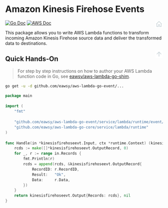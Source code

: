 <a id="top" name="top"></a>

# Amazon Kinesis Firehose Events

[<img src="/_asset/misc_home.png" alt="Back to Home" align="right">](/)
[![Go Doc][badge-doc-go]][eawsy-doc]
[![AWS Doc][badge-doc-aws]][aws-doc]

This package allows you to write AWS Lambda functions to transform incoming Amazon Kinesis Firehose source data and
deliver the transformed data to destinations.
  
[<img src="/_asset/misc_arrow-up.png" align="right">](#top)
## Quick Hands-On

> For step by step instructions on how to author your AWS Lambda function code in Go, see 
  [eawsy/aws-lambda-go-shim][eawsy-runtime].
  
```sh
go get -u -d github.com/eawsy/aws-lambda-go-event/...
```

```go
package main

import (
	"fmt"

	"github.com/eawsy/aws-lambda-go-event/service/lambda/runtime/event/kinesisfirehoseevt"
	"github.com/eawsy/aws-lambda-go-core/service/lambda/runtime"
)

func Handle(in *kinesisfirehoseevt.Input, ctx *runtime.Context) (kinesisfirehoseevt.Output, error) {
	rcds := make([]*kinesisfirehoseevt.OutputRecord, 0)
	for _, r := range in.Records {
		fmt.Println(r)
		rcds = append(rcds, &kinesisfirehoseevt.OutputRecord{
			RecordID: r.RecordID,
			Result:   "Ok",
			Data:     r.Data,
		})
	}
	return kinesisfirehoseevt.Output{Records: rcds}, nil
}
```

[eawsy-runtime]: https://github.com/eawsy/aws-lambda-go-shim
[eawsy-doc]: https://godoc.org/github.com/eawsy/aws-lambda-go-event/service/lambda/runtime/event/kinesisfirehoseevt

[aws-doc]: http://docs.aws.amazon.com/firehose/latest/dev/what-is-this-service.html

[badge-doc-go]: http://img.shields.io/badge/api-godoc-7986cb.svg?style=flat-square
[badge-doc-aws]: http://img.shields.io/badge/api-awsdoc-efaf27.svg?style=flat-square


